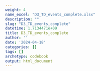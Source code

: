 ```yaml
---
weight: 4
name_excel: "D3_TD_events_complete.xlsx"
description: ""
slug: "D3_TD_events_complete"
datetime: 1.7134471e+09
title: D3_TD_events_complete
author: ''
date: '2024-04-18'
categories: []
tags: []
archetype: codebook
output: html_document
---
```


<div class="tabcontent"></div>
